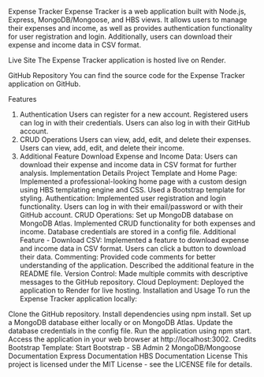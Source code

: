 Expense Tracker
Expense Tracker is a web application built with Node.js, Express, MongoDB/Mongoose, and HBS views. It allows users to manage their expenses and income, as well as provides authentication functionality for user registration and login. Additionally, users can download their expense and income data in CSV format.

Live Site
The Expense Tracker application is hosted live on Render.

GitHub Repository
You can find the source code for the Expense Tracker application on GitHub.

Features
1. Authentication
Users can register for a new account.
Registered users can log in with their credentials.
Users can also log in with their GitHub account.
2. CRUD Operations
Users can view, add, edit, and delete their expenses.
Users can view, add, edit, and delete their income.
3. Additional Feature
Download Expense and Income Data: Users can download their expense and income data in CSV format for further analysis.
Implementation Details
Project Template and Home Page: Implemented a professional-looking home page with a custom design using HBS templating engine and CSS. Used a Bootstrap template for styling.
Authentication: Implemented user registration and login functionality. Users can log in with their email/password or with their GitHub account.
CRUD Operations: Set up MongoDB database on MongoDB Atlas. Implemented CRUD functionality for both expenses and income. Database credentials are stored in a config file.
Additional Feature - Download CSV: Implemented a feature to download expense and income data in CSV format. Users can click a button to download their data.
Commenting: Provided code comments for better understanding of the application. Described the additional feature in the README file.
Version Control: Made multiple commits with descriptive messages to the GitHub repository.
Cloud Deployment: Deployed the application to Render for live hosting.
Installation and Usage
To run the Expense Tracker application locally:

Clone the GitHub repository.
Install dependencies using npm install.
Set up a MongoDB database either locally or on MongoDB Atlas.
Update the database credentials in the config file.
Run the application using npm start.
Access the application in your web browser at http://localhost:3002.
Credits
Bootstrap Template: Start Bootstrap - SB Admin 2
MongoDB/Mongoose Documentation
Express Documentation
HBS Documentation
License
This project is licensed under the MIT License - see the LICENSE file for details.
